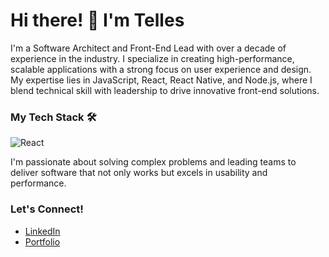 # Hi there! 👋 I'm Telles

I'm a Software Architect and Front-End Lead with over a decade of experience in the industry. I specialize in creating high-performance, scalable applications with a strong focus on user experience and design. My expertise lies in JavaScript, React, React Native, and Node.js, where I blend technical skill with leadership to drive innovative front-end solutions.

### My Tech Stack 🛠️

![React](https://skillicons.dev/icons?i=js,react,next,nodejs)

I'm passionate about solving complex problems and leading teams to deliver software that not only works but excels in usability and performance.

### Let's Connect!

- [LinkedIn](https://linkedin.com/in/mwtelles)
- [Portfolio](https://mwtelles.com.br/)
